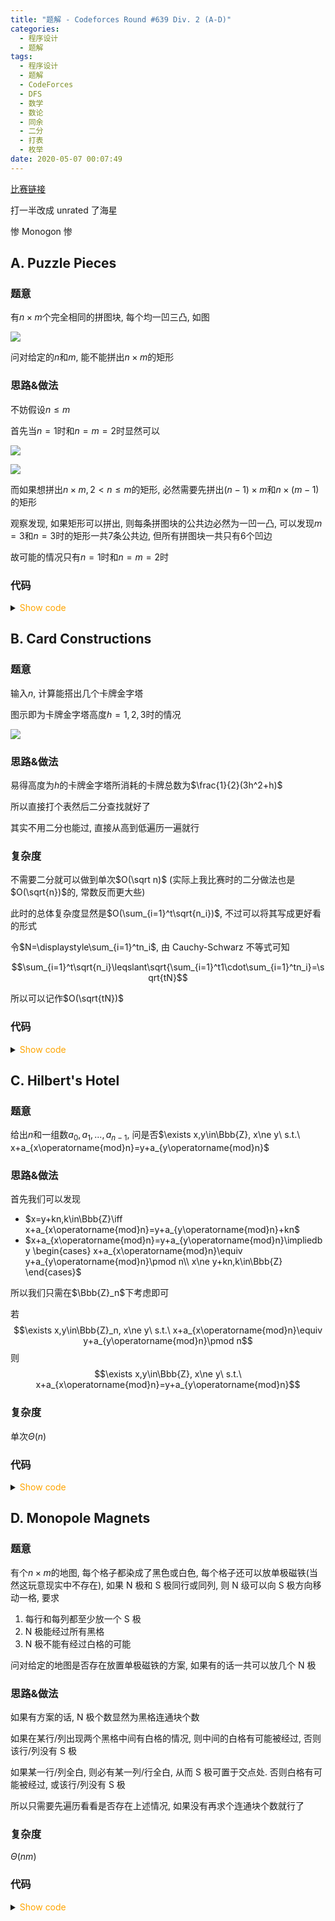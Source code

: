 ```yaml
---
title: "题解 - Codeforces Round #639 Div. 2 (A-D)"
categories:
  - 程序设计
  - 题解
tags:
  - 程序设计
  - 题解
  - CodeForces
  - DFS
  - 数学
  - 数论
  - 同余
  - 二分
  - 打表
  - 枚举
date: 2020-05-07 00:07:49
---
```


[比赛链接](https://codeforces.com/contest/1345)

打一半改成 unrated 了海星

惨 Monogon 惨

<!--more-->

## A. Puzzle Pieces

### 题意

有$n\times m$个完全相同的拼图块, 每个均一凹三凸, 如图

![](A_1.bmp)

问对给定的$n$和$m$, 能不能拼出$n\times m$的矩形

### 思路&做法

不妨假设$n\leqslant m$

首先当$n=1$时和$n=m=2$时显然可以

![](A_2.bmp)

![](A_3.bmp)

而如果想拼出$n\times m,2<n\leqslant m$的矩形, 必然需要先拼出$(n-1)\times m$和$n\times(m-1)$的矩形

观察发现, 如果矩形可以拼出, 则每条拼图块的公共边必然为一凹一凸, 可以发现$m=3$和$n=3$时的矩形一共$7$条公共边, 但所有拼图块一共只有$6$个凹边

故可能的情况只有$n=1$时和$n=m=2$时

### 代码

<details>
<summary><font color='orange'>Show code</font></summary>

{% icodeweb cpa_cpp title:CodeForces_1345A CodeForces/1345A/0.cpp %}

</details>

## B. Card Constructions

### 题意

输入$n$, 计算能搭出几个卡牌金字塔

图示即为卡牌金字塔高度$h=1,2,3$时的情况

![](B_1.bmp)

### 思路&做法

易得高度为$h$的卡牌金字塔所消耗的卡牌总数为$\frac{1}{2}(3h^2+h)$

所以直接打个表然后二分查找就好了

其实不用二分也能过, 直接从高到低遍历一遍就行

### 复杂度

不需要二分就可以做到单次$O(\sqrt n)$ (实际上我比赛时的二分做法也是$O(\sqrt{n})$的, 常数反而更大些)

此时的总体复杂度显然是$O(\sum_{i=1}^t\sqrt{n_i})$, 不过可以将其写成更好看的形式

令$N=\displaystyle\sum_{i=1}^tn_i$, 由 Cauchy-Schwarz 不等式可知

$$\sum_{i=1}^t\sqrt{n_i}\leqslant\sqrt{\sum_{i=1}^t1\cdot\sum_{i=1}^tn_i}=\sqrt{tN}$$

所以可以记作$O(\sqrt{tN})$

### 代码

<details>
<summary><font color='orange'>Show code</font></summary>

{% icodeweb cpa_cpp title:CodeForces_1345B CodeForces/1345B/0.cpp %}

</details>

## C. Hilbert's Hotel

### 题意

给出$n$和一组数$a_0,a_1,...,a_{n-1}$, 问是否$\exists x,y\in\Bbb{Z}, x\ne y\ s.t.\ x+a_{x\operatorname{mod}n}=y+a_{y\operatorname{mod}n}$

### 思路&做法

首先我们可以发现

- $x=y+kn,k\in\Bbb{Z}\iff x+a_{x\operatorname{mod}n}=y+a_{y\operatorname{mod}n}+kn$
- $x+a_{x\operatorname{mod}n}=y+a_{y\operatorname{mod}n}\impliedby \begin{cases}
  x+a_{x\operatorname{mod}n}\equiv y+a_{y\operatorname{mod}n}\pmod n\\
  x\ne y+kn,k\in\Bbb{Z}
\end{cases}$

所以我们只需在$\Bbb{Z}_n$下考虑即可

若
$$\exists x,y\in\Bbb{Z}_n, x\ne y\ s.t.\ x+a_{x\operatorname{mod}n}\equiv y+a_{y\operatorname{mod}n}\pmod n$$
则
$$\exists x,y\in\Bbb{Z}, x\ne y\ s.t.\ x+a_{x\operatorname{mod}n}=y+a_{y\operatorname{mod}n}$$

### 复杂度

单次$\Theta(n)$

### 代码

<details>
<summary><font color='orange'>Show code</font></summary>

{% icodeweb cpa_cpp title:CodeForces_1345C CodeForces/1345C/0.cpp %}

</details>

## D. Monopole Magnets

### 题意

有个$n\times m$的地图, 每个格子都染成了黑色或白色, 每个格子还可以放单极磁铁(当然这玩意现实中不存在), 如果 N 极和 S 极同行或同列, 则 N 级可以向 S 极方向移动一格, 要求

1. 每行和每列都至少放一个 S 极
1. N 极能经过所有黑格
1. N 极不能有经过白格的可能

问对给定的地图是否存在放置单极磁铁的方案, 如果有的话一共可以放几个 N 极

### 思路&做法

如果有方案的话, N 极个数显然为黑格连通块个数

如果在某行/列出现两个黑格中间有白格的情况, 则中间的白格有可能被经过, 否则该行/列没有 S 极

如果某一行/列全白, 则必有某一列/行全白, 从而 S 极可置于交点处. 否则白格有可能被经过, 或该行/列没有 S 极

所以只需要先遍历看看是否存在上述情况, 如果没有再求个连通块个数就行了

### 复杂度

$\Theta(nm)$

### 代码

<details>
<summary><font color='orange'>Show code</font></summary>

{% icodeweb cpa_cpp title:CodeForces_1345D CodeForces/1345D/0.cpp %}

</details>
